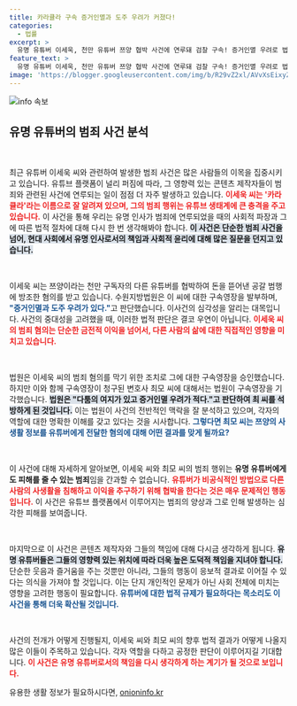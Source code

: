 ```yaml
---
title: 카라큘라 구속 증거인멸과 도주 우려가 커졌다!
categories:
  - 법률
excerpt: >
  유명 유튜버 이세욱, 천만 유튜버 쯔양 협박 사건에 연루돼 검찰 구속! 증거인멸 우려로 법원 영장 발부, 변호사는 기각. 과연 그背後에 숨은 진실은? 클릭해서 확인하세요!
feature_text: >
  유명 유튜버 이세욱, 천만 유튜버 쯔양 협박 사건에 연루돼 검찰 구속! 증거인멸 우려로 법원 영장 발부, 변호사는 기각. 과연 그背後에 숨은 진실은? 클릭해서 확인하세요!
image: 'https://blogger.googleusercontent.com/img/b/R29vZ2xl/AVvXsEixyZcFfHzMRdzZMjFBmAUKJYCLCGyLL1o632UiGVXcaFdKo_bkvkuCioo0uUKlGfBVcT3P84aROyZIXSBEx3Aw5nCQ3pTgDom1WDC4m8eifvWiAmWEEVb4x6G_l8C0QH225ldMjyaFvpxGEBGNO37VmDTDMHGhJPq73UglMfDca1-0aw/s1600/blogspot.png'
---
```


<p><img src="https://blogger.googleusercontent.com/img/b/R29vZ2xl/AVvXsEixyZcFfHzMRdzZMjFBmAUKJYCLCGyLL1o632UiGVXcaFdKo_bkvkuCioo0uUKlGfBVcT3P84aROyZIXSBEx3Aw5nCQ3pTgDom1WDC4m8eifvWiAmWEEVb4x6G_l8C0QH225ldMjyaFvpxGEBGNO37VmDTDMHGhJPq73UglMfDca1-0aw/s1600/blogspot.png" alt="info 속보" /></p>

<h2 data-ke-size="size26">유명 유튜버의 범죄 사건 분석</h2>

<p data-ke-size="size16">&nbsp;</p>

<p>최근 유튜버 이세욱 씨와 관련하여 발생한 범죄 사건은 많은 사람들의 이목을 집중시키고 있습니다. 유튜브 플랫폼이 널리 퍼짐에 따라, 그 영향력 있는 콘텐츠 제작자들이 범죄와 관련된 사건에 연루되는 일이 점점 더 자주 발생하고 있습니다. <b><span style="color: #ee2323;">이세욱 씨는 '카라큘라'라는 이름으로 잘 알려져 있으며, 그의 범죄 행위는 유튜브 생태계에 큰 충격을 주고 있습니다.</span></b> 이 사건을 통해 우리는 유명 인사가 범죄에 연루되었을 때의 사회적 파장과 그에 따른 법적 절차에 대해 다시 한 번 생각해봐야 합니다. <b><span style="background-color: #21538527;">이 사건은 단순한 범죄 사건을 넘어, 현대 사회에서 유명 인사로서의 책임과 사회적 윤리에 대해 많은 질문을 던지고 있습니다.</span></b> </p>

<p data-ke-size="size16">&nbsp;</p>

<p>이세욱 씨는 쯔양이라는 천만 구독자의 다른 유튜버를 협박하여 돈을 뜯어낸 공갈 범행에 방조한 혐의를 받고 있습니다. 수원지방법원은 이 씨에 대한 구속영장을 발부하며, <b><span style="color: #1a5490;">"증거인멸과 도주 우려가 있다."</span></b>고 판단했습니다. 이사건의 심각성을 알리는 대목입니다. 사건의 중대성을 고려했을 때, 이러한 법적 판단은 결코 우연이 아닙니다. <b><span style="color: #ee2323;">이세욱 씨의 범죄 혐의는 단순한 금전적 이익을 넘어서, 다른 사람의 삶에 대한 직접적인 영향을 미치고 있습니다.</span></b></p>

<p data-ke-size="size16">&nbsp;</p>

<p>법원은 이세욱 씨의 범죄 혐의를 막기 위한 조치로 그에 대한 구속영장을 승인했습니다. 하지만 이와 함께 구속영장이 청구된 변호사 최모 씨에 대해서는 법원이 구속영장을 기각했습니다. <b><span style="background-color: #21538527;">법원은 "다툼의 여지가 있고 증거인멸 우려가 적다."고 판단하여 최 씨를 석방하게 된 것입니다.</span></b> 이는 법원이 사건의 전반적인 맥락을 잘 분석하고 있으며, 각자의 역할에 대한 명확한 이해를 갖고 있다는 것을 시사합니다. <b><span style="color: #1a5490;">그렇다면 최모 씨는 쯔양의 사생활 정보를 유튜버에게 전달한 혐의에 대해 어떤 결과를 맞게 될까요?</span></b></p>

<p data-ke-size="size16">&nbsp;</p>

<p>이 사건에 대해 자세하게 알아보면, 이세욱 씨와 최모 씨의 범죄 행위는 <b>유명 유튜버에게도 피해를 줄 수 있는 범죄</b>임을 간과할 수 없습니다. <b><span style="color: #ee2323;">유튜버가 비공식적인 방법으로 다른 사람의 사생활을 침해하고 이익을 추구하기 위해 협박을 한다는 것은 매우 문제적인 행동입니다.</span></b> 이 사건은 유튜브 플랫폼에서 이루어지는 범죄의 양상과 그로 인해 발생하는 심각한 피해를 보여줍니다.</p>

<p data-ke-size="size16">&nbsp;</p>

<p>마지막으로 이 사건은 콘텐츠 제작자와 그들의 책임에 대해 다시금 생각하게 됩니다. <b><span style="background-color: #21538527;">유명 유튜버들은 그들의 영향력 있는 위치에 따라 더욱 높은 도덕적 책임을 지녀야 합니다.</span></b> 단순한 웃음과 즐거움을 주는 것뿐만 아니라, 그들의 행동이 응보적 결과로 이어질 수 있다는 의식을 가져야 할 것입니다. 이는 단지 개인적인 문제가 아닌 사회 전체에 미치는 영향을 고려한 행동이 필요합니다. <b><span style="color: #1a5490;">유튜버에 대한 법적 규제가 필요하다는 목소리도 이 사건을 통해 더욱 확산될 것입니다.</span></b></p>

<p data-ke-size="size16">&nbsp;</p>

<p>사건의 전개가 어떻게 진행될지, 이세욱 씨와 최모 씨의 향후 법적 결과가 어떻게 나올지 많은 이들이 주목하고 있습니다. 각자 역할을 다하고 공정한 판단이 이루어지길 기대합니다. <b><span style="color: #ee2323;">이 사건은 유명 유튜버로서의 책임을 다시 생각하게 하는 계기가 될 것으로 보입니다.</span></b></p>
유용한 생활 정보가 필요하시다면, <a href="https://onioninfo.kr" rel="dofollow">onioninfo.kr</a>


